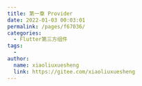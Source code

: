 ```yaml
---
title: 第一章 Provider
date: 2022-01-03 00:03:01
permalink: /pages/f67036/
categories:
  - Flutter第三方组件
tags:
  - 
author: 
  name: xiaoliuxuesheng
  link: https://gitee.com/xiaoliuxuesheng
---
```

